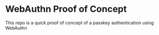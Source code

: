 # WebAuthn Proof of Concept

This repo is a quick proof of concept of a passkey authentication using WebAuthn
